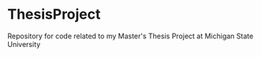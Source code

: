 # ThesisProject

Repository for code related to my Master's Thesis Project at Michigan State University

